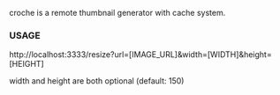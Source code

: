 croche is a remote thumbnail generator with cache system.

### USAGE

http://localhost:3333/resize?url=[IMAGE_URL]&width=[WIDTH]&height=[HEIGHT]

width and height are both optional (default: 150)